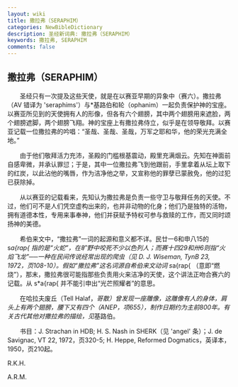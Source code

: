 ```yaml
---
layout: wiki
title: 撒拉弗（SERAPHIM）
categories: NewBibleDictionary
description: 圣经新词典: 撒拉弗（SERAPHIM）
keywords: 撒拉弗, SERAPHIM
comments: false
---
```


## 撒拉弗（SERAPHIM）

　　圣经只有一次提及这些天使，就是在以赛亚早期的异象中（赛六）。撒拉弗（AV 错译为 'seraphims'）与*基路伯和轮（ophanim）一起负责保护神的宝座。以赛亚所见到的天使拥有人的形像，但各有六个翅膀，其中两个翅膀用来遮脸，两个翅膀遮脚，两个翅膀飞翔。神的宝座上有撒拉弗侍立，似乎是在领导敬拜。以赛亚记载一位撒拉弗的吟唱：“圣哉、圣哉、圣哉，万军之耶和华，他的荣光充满全地。”

　　由于他们敬拜活力充沛，圣殿的门槛根基震动，殿里充满烟云。先知在神面前自感卑微，并承认罪愆；于是，其中一位撒拉弗飞到他跟前，手里拿着从坛上取下的红炭，以此沾他的嘴唇，作为洁净他之举，又宣称他的罪孽已蒙赦免，他的过犯已获除掉。

　　从以赛亚的记载看来，先知认为撒拉弗是负责一些守卫与敬拜任务的天使。不过，他们可不是人们凭空虚构出来的，也并非动物的化身；他们乃是独特的活物，拥有道德本性，专用来事奉神，他们并获赋予特权可参与救赎的工作，而又同时颂扬神的美德。

　　希伯来文中，“撒拉弗”一词的起源和意义都不详。民廿一6和申八15的 s*a{rap{ 指的是“火蛇”，在旷野中咬死不少以色列人；而赛十四29和卅6则指“火焰飞龙”──一种在民间传说经常出现的爬虫（见 D. J. Wiseman, TynB 23, 1972，页108-10）。假如“撒拉弗”这名词源自希伯来文动词 s*a{rap{ （意即“燃烧”），那末，撒拉弗很可能指那些负责用火来洁净的天使，这个讲法正吻合赛六的记载。从 s*a{rap{ 并不能引申出“光芒照耀者”的意思。

　　在哈拉夫废丘（Tell Halaf，*哥散）曾发现一座雕像，这雕像有人的身体，肩头上有两个翅膀，腰下又有四个（ANEP，项655），制作日期约为主前800年。有关古代其他对撒拉弗的描绘，见*基路伯。

　　书目：J. Strachan in HDB; H. S. Nash in SHERK（见 'angel' 条）；J. de Savignac, VT 22, 1972，页320-5; H. Heppe, Reformed Dogmatics，英译本，1950，页210起。

R.K.H.

A.R.M.








